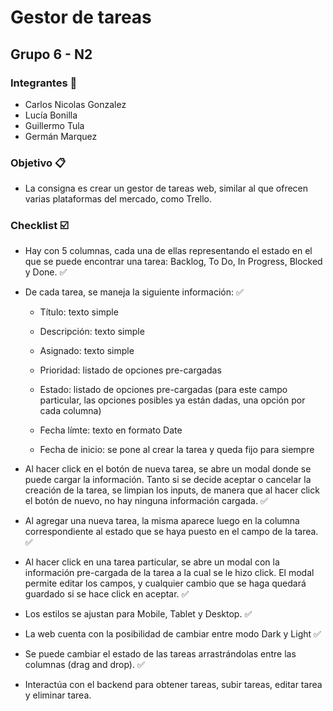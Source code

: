 # Gestor de tareas
## Grupo 6 - N2

### Integrantes :runner:

- Carlos Nicolas Gonzalez
- Lucía Bonilla
- Guillermo Tula
- Germán Marquez

### Objetivo :clipboard:

- La consigna es crear un gestor de tareas web, similar al que ofrecen varias plataformas del mercado, como Trello.

### Checklist :ballot_box_with_check:

- Hay con 5 columnas, cada una de ellas representando el estado en el que se puede encontrar una tarea: Backlog, To Do, In Progress, Blocked y Done. :white_check_mark:
- De cada tarea, se maneja la siguiente información: :white_check_mark:

    * Título: texto simple

    * Descripción: texto simple

    * Asignado: texto simple

    * Prioridad: listado de opciones pre-cargadas

    * Estado: listado de opciones pre-cargadas (para este campo particular, las opciones posibles ya están dadas, una opción por cada columna)

    * Fecha límte: texto en formato Date

    * Fecha de inicio: se pone al crear la tarea y queda fijo para siempre

- Al hacer click en el botón de nueva tarea, se abre un modal donde se puede cargar la información. Tanto si se decide aceptar o cancelar la creación de la tarea, se limpian los inputs, de manera que al hacer click el botón de nuevo, no hay ninguna información cargada. :white_check_mark:
- Al agregar una nueva tarea, la misma aparece luego en la columna correspondiente al estado que se haya puesto en el campo de la tarea. :white_check_mark:
- Al hacer click en una tarea particular, se abre un modal con la información pre-cargada de la tarea a la cual se le hizo click. El modal permite editar los campos, y cualquier cambio que se haga quedará guardado si se hace click en aceptar. :white_check_mark:
- Los estilos se ajustan para Mobile, Tablet y Desktop. :white_check_mark:
- La web cuenta con la posibilidad de cambiar entre modo Dark y Light :white_check_mark:
- Se puede cambiar el estado de las tareas arrastrándolas entre las columnas (drag and drop). :white_check_mark:
- Interactúa con el backend para obtener tareas, subir tareas, editar tarea y eliminar tarea.